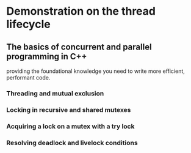 # Demonstration on the thread lifecycle
## The basics of concurrent and parallel programming in C++
providing the foundational knowledge you need to write more efficient, performant code.

### Threading and mutual exclusion 
### Locking in recursive and shared mutexes
### Acquiring a lock on a mutex with a try lock
### Resolving deadlock and livelock conditions
